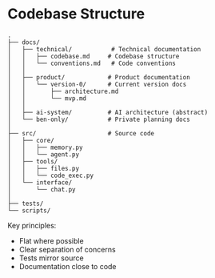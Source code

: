 # Codebase Structure

```
.
├── docs/
│   ├── technical/           # Technical documentation
│   │   ├── codebase.md     # Codebase structure
│   │   └── conventions.md   # Code conventions
│   │
│   ├── product/            # Product documentation
│   │   └── version-0/      # Current version docs
│   │       ├── architecture.md
│   │       └── mvp.md
│   │
│   ├── ai-system/          # AI architecture (abstract)
│   └── ben-only/           # Private planning docs
│
├── src/                    # Source code
│   ├── core/              
│   │   ├── memory.py      
│   │   └── agent.py       
│   ├── tools/             
│   │   ├── files.py       
│   │   └── code_exec.py   
│   └── interface/         
│       └── chat.py        
│
├── tests/                  
└── scripts/                
```

Key principles:
- Flat where possible
- Clear separation of concerns
- Tests mirror source
- Documentation close to code 